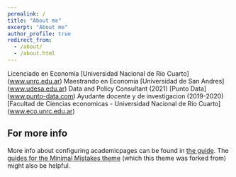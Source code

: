 ```yaml
---
permalink: /
title: "About me"
excerpt: "About me"
author_profile: true
redirect_from: 
  - /about/
  - /about.html
---
```


Licenciado en Economía [Universidad Nacional de Río Cuarto] (www.unrc.edu.ar)
Maestrando en Economía [Universidad de San Andres] (www.udesa.edu.ar)
Data and Policy Consultant (2021) [Punto Data] (www.punto-data.com)
Ayudante docente y de investigacion (2019-2020) [Facultad de Ciencias economicas - Universidad Nacional de Río Cuarto] (www.eco.unrc.edu.ar)

For more info
------
More info about configuring academicpages can be found in [the guide](https://academicpages.github.io/markdown/). The [guides for the Minimal Mistakes theme](https://mmistakes.github.io/minimal-mistakes/docs/configuration/) (which this theme was forked from) might also be helpful.

